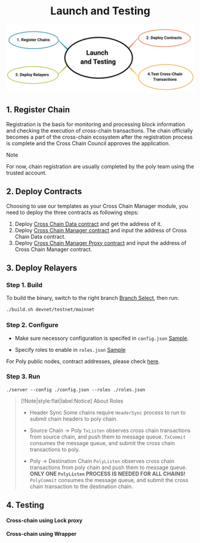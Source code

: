 <h1 align="center">Launch and Testing</h1>

<div align=center><img src="resources/launch_and_testing.png" alt=""/></div>

## 1. Register Chain
Registration is the basis for monitoring and processing block information and checking the execution of cross-chain transactions. The chain officially becomes a part of the cross-chain ecosystem after the registration process is complete and the Cross Chain Council approves the application.

> [!NOTE]
> For now, chain registration are usually completed by the poly team using the trusted account.


## 2. Deploy Contracts

Choosing to use our templates as your Cross Chain Manager module, you need to deploy the three contracts as following steps:
1. Deploy [Cross Chain Data contract](https://github.com/polynetwork/eth-contracts/blob/master/contracts/core/cross_chain_manager/data/EthCrossChainData.sol) and get the address of it.
2. Deploy [Cross Chain Manager contract](https://github.com/polynetwork/eth-contracts/blob/master/contracts/core/cross_chain_manager/logic/EthCrossChainManager.sol) and input the address of Cross Chain Data contract.
3. Deploy [Cross Chain Manager Proxy contract](https://github.com/polynetwork/eth-contracts/blob/master/contracts/core/cross_chain_manager/upgrade/EthCrossChainManagerProxy.sol) and input the address of Cross Chain Manager contract.

## 3. Deploy Relayers

### Step 1. Build

To build the binary, switch to the right branch [Branch Select](https://github.com/polynetwork/poly-relayer/blob/main/README.md#supported-chains), then run:


```bash
./build.sh devnet/testnet/mainnet
```


### Step 2. Configure

* Make sure necessory configuration is specifed in `config.json` [Sample](https://github.com/polynetwork/poly-relayer/blob/main/config.sample.json).

* Specify roles to enable in `roles.json` [Sample](https://github.com/polynetwork/poly-relayer/blob/main/roles.sample.json)

For Poly public nodes, contract addresses, please check [here](Core_Smart_Contract/Contract/MainNet.md).

### Step 3. Run


```
./server --config ./config.json --roles ./roles.json
```


> [!Note|style:flat|label:Notice]
> About Roles 
> * Header Sync
> Some chains require `HeaderSync` process to run to submit chain headers to poly chain. 
> 
> * Source Chain -> Poly
> `TxListen` observes cross chain transactions from source chain, and push them to message queue.
> `TxCommit` consumes the message queue, and submit the cross chain transactions to poly.
> 
> * Poly -> Destination Chain
> `PolyListen` observes cross chain transactions from poly chain and push them to message queue.
> **ONLY ONE `PolyListen` PROCESS IS NEEDED FOR ALL CHAINS!**
> `PolyCommit` consumes the message queue, and submit the cross chain transaction to the destination chain.


## 4. Testing

#### Cross-chain using Lock proxy

#### Cross-chain using Wrapper

